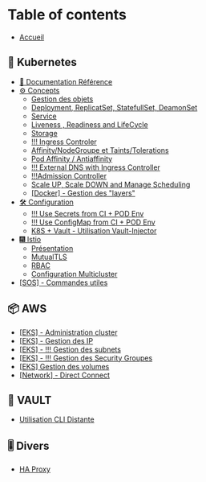 # Table of contents

* [Accueil](README.md)

## 🧊 Kubernetes

* [📖 Documentation Référence](kubernetes/documentation-reference.md)
* [⚙ Concepts](kubernetes/concepts/README.md)
  * [Gestion des objets](kubernetes/concepts/gestion-des-objets.md)
  * [Deployment, ReplicatSet, StatefullSet, DeamonSet](kubernetes/concepts/concept-deployment-replicatset-statefullset-deamonset.md)
  * [Service](kubernetes/concepts/concepts-service.md)
  * [Liveness , Readiness and LifeCycle](kubernetes/concepts/concepts-liveness-readiness-and-lifecycle.md)
  * [Storage](kubernetes/concepts/concepts-storage.md)
  * [!!! Ingress Controler](kubernetes/concepts/concepts-ingress-controler.md)
  * [Affinity/NodeGroupe et Taints/Tolerations](kubernetes/concepts/concepts-affinity-taints-and-tolerations.md)
  * [Pod Affinity / Antiaffinity](kubernetes/concepts/concepts-pod-affinity-antiaffinity.md)
  * [!!! External DNS with Ingress Controller](kubernetes/concepts/concepts-external-dns-with-ingress-controller.md)
  * [!!!Admission Controller](kubernetes/concepts/concepts-admission-controller.md)
  * [Scale UP, Scale DOWN and Manage Scheduling](kubernetes/concepts/concepts-scale-up-scale-down-and-manage-scheduling.md)
  * [\[Docker\] - Gestion des "layers"](kubernetes/concepts/concepts-docker-gestion-des-layers.md)
* [🛠 Configuration](kubernetes/configuration/README.md)
  * [!!! Use Secrets from CI + POD Env](kubernetes/configuration/configuration-use-secrets-from-ci-+-pod-env.md)
  * [!!! Use ConfigMap from CI + POD Env](kubernetes/configuration/configuration-use-configmap-from-ci-+-pod-env.md)
  * [K8S + Vault - Utilisation Vault-Injector](kubernetes/configuration/configuration-k8s-+-vault-utilisation-vault-injector.md)
* [🎆 Istio](kubernetes/istio/README.md)
  * [Présentation](kubernetes/istio/presentation.md)
  * [MutualTLS](kubernetes/istio/mutualtls.md)
  * [RBAC](kubernetes/istio/rbac.md)
  * [Configuration Multicluster](kubernetes/istio/configuration-multicluster.md)
* [\[SOS\] - Commandes utiles](kubernetes/sos-commandes-utiles.md)

## 📦 AWS

* [\[EKS\] - Administration cluster](aws/eks-administration-cluster.md)
* [\[EKS\] - Gestion des IP](aws/eks-gestion-des-ip.md)
* [\[EKS\] - !!! Gestion des subnets](aws/eks-gestion-des-subnets.md)
* [\[EKS\] - !!! Gestion des Security Groupes](aws/eks-gestion-des-security-groupes.md)
* [\[EKS\] Gestion des volumes](aws/eks-gestion-des-volumes.md)
* [\[Network\] - Direct Connect](aws/network-direct-connect.md)

## 🔑 VAULT

* [Utilisation CLI Distante](vault/utilisation-cli-distante.md)

## 🎚 Divers

* [HA Proxy](divers/HA-proxy.md)
